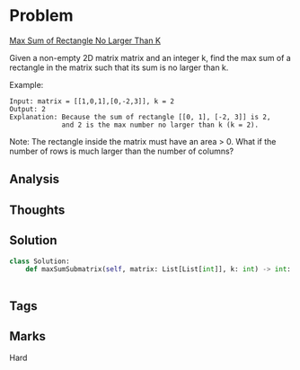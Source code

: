 # Problem
[Max Sum of Rectangle No Larger Than K](https://leetcode.com/problems/max-sum-of-rectangle-no-larger-than-k)

Given a non-empty 2D matrix matrix and an integer k, find the max sum of a rectangle in the matrix such that its sum is no larger than k.

Example:
```
Input: matrix = [[1,0,1],[0,-2,3]], k = 2
Output: 2 
Explanation: Because the sum of rectangle [[0, 1], [-2, 3]] is 2,
             and 2 is the max number no larger than k (k = 2).
```
Note:
The rectangle inside the matrix must have an area > 0.
What if the number of rows is much larger than the number of columns?

## Analysis

## Thoughts

## Solution
```python
class Solution:
    def maxSumSubmatrix(self, matrix: List[List[int]], k: int) -> int:
        

```
## Tags


## Marks
Hard

[comment]: <timestamp:2019-05-31>
